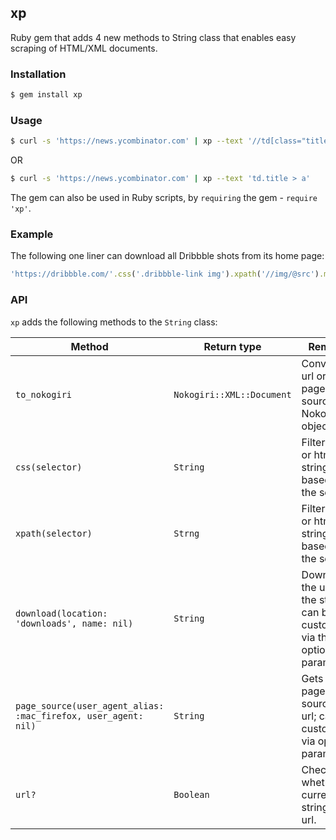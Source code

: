 ## xp

Ruby gem that adds 4 new methods to String class that enables easy scraping of HTML/XML documents.

### Installation

``` bash
$ gem install xp
```

### Usage

``` bash
$ curl -s 'https://news.ycombinator.com' | xp --text '//td[class="title"]/a'
```

OR

``` bash
$ curl -s 'https://news.ycombinator.com' | xp --text 'td.title > a'
```

The gem can also be used in Ruby scripts, by `requiring` the gem - `require 'xp'`.

### Example

The following one liner can download all Dribbble shots from its home page:

``` ruby
'https://dribbble.com/'.css('.dribbble-link img').xpath('//img/@src').map(&:text).map(&:download)
```

### API

`xp` adds the following methods to the `String` class:

Method                                                         | Return type               | Remarks
-------------------------------------------------------------- | ------------------------- | -------------------------------------------------------------------------------
`to_nokogiri`                                                  | `Nokogiri::XML::Document` | Converts a url or a page source to Nokogiri object
`css(selector)`                                                | `String`                  | Filters a url or html string based on the selector
`xpath(selector)`                                              | `Strng`                   | Filters a url or html string based on the selector
`download(location: 'downloads', name: nil)`                   | `String`                  | Downloads the url in the string; can be customized via the optional parameters.
`page_source(user_agent_alias: :mac_firefox, user_agent: nil)` | `String`                  | Gets the page source of a url; can be customized via optional parameters.
`url?`                                                         | `Boolean`                 | Checks whether current string is a url.
